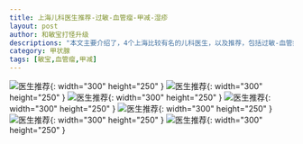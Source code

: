 ```yaml
---
title: 上海儿科医生推荐-过敏-血管瘤-甲减-湿疹
layout: post
author: 和敏宝打怪升级
descriptions: "本文主要介绍了，4个上海比较有名的儿科医生，以及推荐，包括过敏-血管瘤-甲减-湿疹"
category: 甲状腺
tags: [敏宝,血管瘤,甲减]
---
```



![医生推荐](https://blog-1252538339.cos.ap-chengdu.myqcloud.com/minbao/p_%E5%8C%BB%E7%94%9F%E6%8E%A8%E8%8D%90/%E4%B8%8A%E6%B5%B7%E5%84%BF%E7%A7%91%E5%8C%BB%E7%94%9F_%E5%84%BF%E7%A7%91%E4%B8%93%E5%AE%B6_%E5%AE%9D%E8%BF%87%E6%95%8F%E4%B8%93%E5%AE%B6_%E8%A1%80%E7%AE%A1%E7%98%A4_1_%E5%92%8C%E6%95%8F%E5%AE%9D%E6%89%93%E6%80%AA%E5%8D%87%E7%BA%A7_%E6%9D%A5%E8%87%AA%E5%B0%8F%E7%BA%A2%E4%B9%A6%E7%BD%91%E9%A1%B5%E7%89%88.jpg){: width="300" height="250" }
![医生推荐](https://blog-1252538339.cos.ap-chengdu.myqcloud.com/minbao/p_%E5%8C%BB%E7%94%9F%E6%8E%A8%E8%8D%90/%E4%B8%8A%E6%B5%B7%E5%84%BF%E7%A7%91%E5%8C%BB%E7%94%9F_%E5%84%BF%E7%A7%91%E4%B8%93%E5%AE%B6_%E5%AE%9D%E8%BF%87%E6%95%8F%E4%B8%93%E5%AE%B6_%E8%A1%80%E7%AE%A1%E7%98%A4_2_%E5%92%8C%E6%95%8F%E5%AE%9D%E6%89%93%E6%80%AA%E5%8D%87%E7%BA%A7_%E6%9D%A5%E8%87%AA%E5%B0%8F%E7%BA%A2%E4%B9%A6%E7%BD%91%E9%A1%B5%E7%89%88.jpg){: width="300" height="250" }
![医生推荐](https://blog-1252538339.cos.ap-chengdu.myqcloud.com/minbao/p_%E5%8C%BB%E7%94%9F%E6%8E%A8%E8%8D%90/%E4%B8%8A%E6%B5%B7%E5%84%BF%E7%A7%91%E5%8C%BB%E7%94%9F_%E5%84%BF%E7%A7%91%E4%B8%93%E5%AE%B6_%E5%AE%9D%E8%BF%87%E6%95%8F%E4%B8%93%E5%AE%B6_%E8%A1%80%E7%AE%A1%E7%98%A4_3_%E5%92%8C%E6%95%8F%E5%AE%9D%E6%89%93%E6%80%AA%E5%8D%87%E7%BA%A7_%E6%9D%A5%E8%87%AA%E5%B0%8F%E7%BA%A2%E4%B9%A6%E7%BD%91%E9%A1%B5%E7%89%88.jpg){: width="300" height="250" }
![医生推荐](https://blog-1252538339.cos.ap-chengdu.myqcloud.com/minbao/p_%E5%8C%BB%E7%94%9F%E6%8E%A8%E8%8D%90/%E4%B8%8A%E6%B5%B7%E5%84%BF%E7%A7%91%E5%8C%BB%E7%94%9F_%E5%84%BF%E7%A7%91%E4%B8%93%E5%AE%B6_%E5%AE%9D%E8%BF%87%E6%95%8F%E4%B8%93%E5%AE%B6_%E8%A1%80%E7%AE%A1%E7%98%A4_4_%E5%92%8C%E6%95%8F%E5%AE%9D%E6%89%93%E6%80%AA%E5%8D%87%E7%BA%A7_%E6%9D%A5%E8%87%AA%E5%B0%8F%E7%BA%A2%E4%B9%A6%E7%BD%91%E9%A1%B5%E7%89%88.jpg){: width="300" height="250" }
![医生推荐](https://blog-1252538339.cos.ap-chengdu.myqcloud.com/minbao/p_%E5%8C%BB%E7%94%9F%E6%8E%A8%E8%8D%90/%E4%B8%8A%E6%B5%B7%E5%84%BF%E7%A7%91%E5%8C%BB%E7%94%9F_%E5%84%BF%E7%A7%91%E4%B8%93%E5%AE%B6_%E5%AE%9D%E8%BF%87%E6%95%8F%E4%B8%93%E5%AE%B6_%E8%A1%80%E7%AE%A1%E7%98%A4_5_%E5%92%8C%E6%95%8F%E5%AE%9D%E6%89%93%E6%80%AA%E5%8D%87%E7%BA%A7_%E6%9D%A5%E8%87%AA%E5%B0%8F%E7%BA%A2%E4%B9%A6%E7%BD%91%E9%A1%B5%E7%89%88.jpg){: width="300" height="250" }
![医生推荐](https://blog-1252538339.cos.ap-chengdu.myqcloud.com/minbao/p_%E5%8C%BB%E7%94%9F%E6%8E%A8%E8%8D%90/%E4%B8%8A%E6%B5%B7%E5%84%BF%E7%A7%91%E5%8C%BB%E7%94%9F_%E5%84%BF%E7%A7%91%E4%B8%93%E5%AE%B6_%E5%AE%9D%E8%BF%87%E6%95%8F%E4%B8%93%E5%AE%B6_%E8%A1%80%E7%AE%A1%E7%98%A4_6_%E5%92%8C%E6%95%8F%E5%AE%9D%E6%89%93%E6%80%AA%E5%8D%87%E7%BA%A7_%E6%9D%A5%E8%87%AA%E5%B0%8F%E7%BA%A2%E4%B9%A6%E7%BD%91%E9%A1%B5%E7%89%88.jpg){: width="300" height="250" }
![医生推荐](https://blog-1252538339.cos.ap-chengdu.myqcloud.com/minbao/p_%E5%8C%BB%E7%94%9F%E6%8E%A8%E8%8D%90/%E4%B8%8A%E6%B5%B7%E5%84%BF%E7%A7%91%E5%8C%BB%E7%94%9F_%E5%84%BF%E7%A7%91%E4%B8%93%E5%AE%B6_%E5%AE%9D%E8%BF%87%E6%95%8F%E4%B8%93%E5%AE%B6_%E8%A1%80%E7%AE%A1%E7%98%A4_7_%E5%92%8C%E6%95%8F%E5%AE%9D%E6%89%93%E6%80%AA%E5%8D%87%E7%BA%A7_%E6%9D%A5%E8%87%AA%E5%B0%8F%E7%BA%A2%E4%B9%A6%E7%BD%91%E9%A1%B5%E7%89%88.jpg){: width="300" height="250" }
